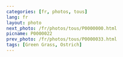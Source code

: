 ```yaml
---
categories: [fr, photos, tous]
lang: fr
layout: photo
next_photo: /fr/photos/tous/P0000000.html
picname: P0000022
prev_photo: /fr/photos/tous/P0000033.html
tags: [Green Grass, Ostrich]
---
```


